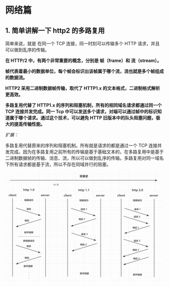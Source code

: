<!--
 * @Author: your name
 * @Date: 2021-01-06 11:10:35
 * @LastEditTime: 2021-09-24 13:36:45
 * @LastEditors: Please set LastEditors
 * @Description: In User Settings Edit
 * @FilePath: \Github-Repositories\Interview-Questions\HTTP\README.md
-->
# 网络篇
## 1. 简单讲解一下 http2 的多路复用

简单来说，就是 在同一个 TCP 连接，同一时刻可以传输多个 HTTP 请求，并且可以做到乱序的传输。

**在 HTTP/2 中，有两个非常重要的概念，分别是 帧（frame）和 流（stream）。**

**帧代表着最小的数据单位，每个帧会标识出该帧属于哪个流，流也就是多个帧组成的数据流。**

**HTTP2 采用二进制数据帧传输，取代了 HTTP1.x 的文本格式，二进制格式解析更高效。**

**多路复用代替了 HTTP1.x 的序列和阻塞机制，所有的相同域名请求都通过同一个 TCP 连接并发完成。同一 Tcp 中可以发送多个请求，对端可以通过帧中的标识知道属于哪个请求。通过这个技术，可以避免 HTTP 旧版本中的队头阻塞问题，极大的提高传输性能。**

_扩展：_

多路复用代替原来的序列和阻塞机制。所有就是请求的都是通过一个 TCP 连接并发完成。因为在多路复用之前所有的传输是基于基础文本的，在多路复用中是基于二进制数据帧的传输、消息、流，所以可以做到乱序的传输。多路复用对同一域名下所有请求都是基于流，所以不存在同域并行的阻塞。

<img src=".\imgs\multiplexing.png" />
